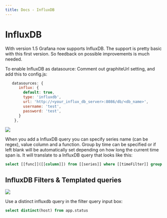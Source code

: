 ```yaml
---
title: Docs - InfluxDB
---
```


# InfluxDB

With version 1.5 Grafana now supports InfluxDB. The support is pretty basic with this first version. So feedback on possible improvements is much needed.

To enable InfluxDB as datasource:
Comment out graphiteUrl setting, and add this to config.js:

```js
   datasources: {
      influx: {
        default: true,
        type: 'influxdb',
        url: 'http://<your_influx_db_server>:8086/db/<db_name>',
        username: 'test',
        password: 'test',
      }
    },
```

![](influxdb_editor.png)

When you add a InfluxDB query you can specify series name (can be regex), value column and a function. Group by time can be specified or if left blank will be automatically set depending on how long the current time span is. It will translate to a InfluxDB query that looks like this:

```sql
select [[func]]([[column]]) from [[series]] where [[timeFilter]] group by time([[interval]]) order asc
```

## InfluxDB Filters & Templated queries

![](animated_gifs/influxdb_templated_query.gif)


Use a distinct influxdb query in the filter query input box:

```sql
select distinct(host) from app.status
```



